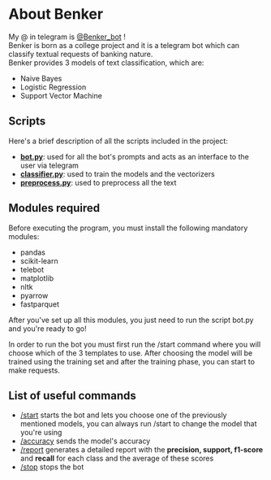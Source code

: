 # About Benker
My @ in telegram is [@Benker_bot](https://telegram.me/Benker_bot) !<br/>
Benker is born as a college project and it is a telegram bot which can classify textual requests of banking nature.<br/>
Benker provides 3 models of text classification, which are:
<ul>
  <li>Naive Bayes </li>
  <li>Logistic Regression</li>
  <li>Support Vector Machine</li>
</ul>
<h2>Scripts</h2>
Here's a brief description of all the scripts included in the project:
<ul>
  <li><ins><b>bot.py</b></ins>: used for all the bot's prompts and acts as an interface to the user via telegram</li>
  <li><ins><b>classifier.py</b></ins>: used to train the models and the vectorizers</li>
  <li><ins><b>preprocess.py</b></ins>: used to preprocess all the text</li>
</ul>
<h2>Modules required</h2>
Before executing the program, you must install the following mandatory modules:
<ul>
  <li>pandas</li>
  <li>scikit-learn</li>
  <li>telebot</li>
  <li>matplotlib</li>
  <li>nltk</li>
  <li>pyarrow</li>
  <li>fastparquet</li>
</ul>
After you've set up all this modules, you just need to run the script bot.py and you're ready to go!

In order to run the bot you must first run the /start command where you will choose which of the 3 templates to use.
After choosing the model will be trained using the training set and after the training phase, you can start to make requests.

<h2>List of useful commands</h2>
<ul>
  <li><ins>/start</ins> starts the bot and lets you choose one of the previously mentioned models, you can always run /start to change the model that you're using</li>
  <li><ins>/accuracy</ins> sends the model's accuracy</li>
  <li><ins>/report</ins> generates a detailed report with the <b>precision, support, f1-score</b> and <b>recall</b> for each class and the average of these scores</li>
  <li><ins>/stop</ins> stops the bot</li>
</ul>
